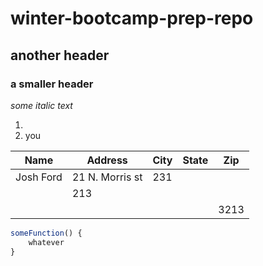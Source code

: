 # winter-bootcamp-prep-repo
## another header
### a smaller header
_some italic text_

1. 
2. you

| Name    | Address  | City  | State   | Zip  |
|---|---|---|---|---|
|  Josh Ford |  21 N. Morris st | 231  |   |   |
|   |  213 |   |   |   |
|   |   |   |   | 3213  |

```javascript
someFunction() {
    whatever
}




